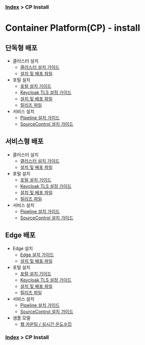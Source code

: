 ### [Index](https://github.com/PaaS-TA/Guide/blob/master/README.md) > CP Install
# Container Platform(CP) - install

## 단독형 배포   
- 클러스터 설치
  + [클러스터 설치 가이드](standalone/cp-cluster-install.md)
  + [설치 및 배포 파일](https://github.com/PaaS-TA/paas-ta-container-platform-deployment/tree/master/standalone)
- 포털 설치
  + [포털 설치 가이드](container-platform-portal/paas-ta-container-platform-portal-deployment-standalone-guide.md)  
  + [Keycloak TLS 설정 가이드](container-platform-portal/paas-ta-container-platform-portal-deployment-keycloak-tls-setting-guide.md)  
  + [설치 및 배포 파일](https://github.com/PaaS-TA/paas-ta-container-platform-deployment/tree/master/bosh)  
  + [릴리즈 파일](https://github.com/PaaS-TA/container-platform-portal-release/tree/master)
- 서비스 설치
  + [Pipeline 설치 가이드](pipeline/paas-ta-container-platform-pipeline-standalone-guide.md)
  + [SourceControl 설치 가이드](source-control/paas-ta-container-platform-source-control-standalone-guide.md)

## 서비스형 배포
- 클러스터 설치
  + [클러스터 설치 가이드](standalone/cp-cluster-install.md)  
  + [설치 및 배포 파일](https://github.com/PaaS-TA/paas-ta-container-platform-deployment/tree/master/standalone)
- 포털 설치
  + [포털 설치 가이드](container-platform-portal/paas-ta-container-platform-portal-deployment-service-guide.md)
  + [Keycloak TLS 설정 가이드](container-platform-portal/paas-ta-container-platform-portal-deployment-keycloak-tls-setting-guide.md)  
  + [설치 및 배포 파일](https://github.com/PaaS-TA/paas-ta-container-platform-deployment/tree/master/bosh)   
  + [릴리즈 파일](https://github.com/PaaS-TA/container-platform-portal-release/tree/master)
- 서비스 설치
  + [Pipeline 설치 가이드](pipeline/paas-ta-container-platform-pipeline-service-guide.md)
  + [SourceControl 설치 가이드](source-control/paas-ta-container-platform-source-control-service-guide.md)

## Edge 배포
- Edge 설치
  + [Edge 설치 가이드](edge/cp-edge-install.md)  
  + [설치 및 배포 파일](https://github.com/PaaS-TA/paas-ta-container-platform-deployment/tree/master/edge)
- 포털 설치
  + [포털 설치 가이드](container-platform-portal/paas-ta-container-platform-portal-deployment-standalone-guide.md)  
  + [Keycloak TLS 설정 가이드](container-platform-portal/paas-ta-container-platform-portal-deployment-keycloak-tls-setting-guide.md)  
  + [설치 및 배포 파일](https://github.com/PaaS-TA/paas-ta-container-platform-deployment/tree/master/bosh)  
  + [릴리즈 파일](https://github.com/PaaS-TA/container-platform-portal-release/tree/master)
- 서비스 설치
  + [Pipeline 설치 가이드](pipeline/paas-ta-container-platform-pipeline-standalone-guide.md)
  + [SourceControl 설치 가이드](source-control/paas-ta-container-platform-source-control-standalone-guide.md)
- 샘플 모델
  + [웹 카운팅 / 실시간 온도수집](edge/paas-ta-container-platform-edge-sample-guide.md)




### [Index](https://github.com/PaaS-TA/Guide/blob/master/README.md) > CP Install
